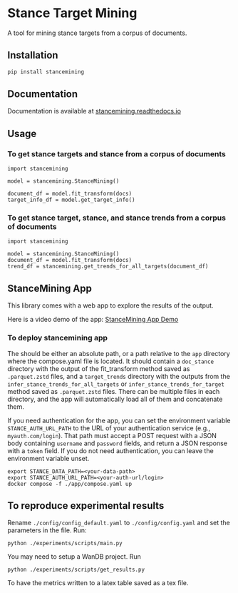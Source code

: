 # Stance Target Mining

A tool for mining stance targets from a corpus of documents.

## Installation

```bash
pip install stancemining
```

## Documentation
Documentation is available at [stancemining.readthedocs.io](https://stancemining.readthedocs.io)

## Usage

### To get stance targets and stance from a corpus of documents
```
import stancemining

model = stancemining.StanceMining()

document_df = model.fit_transform(docs)
target_info_df = model.get_target_info()
```

### To get stance target, stance, and stance trends from a corpus of documents
```
import stancemining

model = stancemining.StanceMining()
document_df = model.fit_transform(docs)
trend_df = stancemining.get_trends_for_all_targets(document_df)
```

## StanceMining App

This library comes with a web app to explore the results of the output.

Here is a video demo of the app: [StanceMining App Demo](https://www.youtube.com/watch?v=4tvqq8GTUHU)

### To deploy stancemining app

The <your-data-path> should be either an absolute path, or a path relative to the `app` directory where the compose.yaml file is located.
It should contain a `doc_stance` directory with the output of the fit_transform method saved as `.parquet.zstd` files, and a `target_trends` directory with the outputs from the `infer_stance_trends_for_all_targets` or `infer_stance_trends_for_target` method saved as `.parquet.zstd` files. There can be multiple files in each directory, and the app will automatically load all of them and concatenate them.

If you need authentication for the app, you can set the environment variable `STANCE_AUTH_URL_PATH` to the URL of your authentication service (e.g., `myauth.com/login`). That path must accept a POST request with a JSON body containing `username` and `password` fields, and return a JSON response with a `token` field.
If you do not need authentication, you can leave the environment variable unset.
```
export STANCE_DATA_PATH=<your-data-path>
export STANCE_AUTH_URL_PATH=<your-auth-url/login>
docker compose -f ./app/compose.yaml up
```

## To reproduce experimental results
Rename `./config/config_default.yaml` to `./config/config.yaml` and set the parameters in the file.
Run:
```
python ./experiments/scripts/main.py
```

You may need to setup a WanDB project.
Run 
```
python ./experiments/scripts/get_results.py
```
To have the metrics written to a latex table saved as a tex file.





